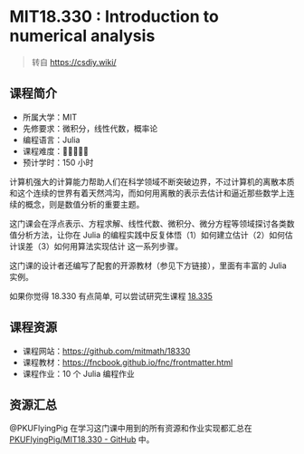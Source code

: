 # MIT18.330 : Introduction to numerical analysis

> 转自 https://csdiy.wiki/

## 课程简介

- 所属大学：MIT
- 先修要求：微积分，线性代数，概率论
- 编程语言：Julia
- 课程难度：🌟🌟🌟🌟🌟
- 预计学时：150 小时

计算机强大的计算能力帮助人们在科学领域不断突破边界，不过计算机的离散本质和这个连续的世界有着天然鸿沟，而如何用离散的表示去估计和逼近那些数学上连续的概念，则是数值分析的重要主题。

这门课会在浮点表示、方程求解、线性代数、微积分、微分方程等领域探讨各类数值分析方法，让你在 Julia 的编程实践中反复体悟（1）如何建立估计（2）如何估计误差（3）如何用算法实现估计 这一系列步骤。

这门课的设计者还编写了配套的开源教材（参见下方链接），里面有丰富的 Julia 实例。

如果你觉得 18.330 有点简单, 可以尝试研究生课程 [18.335](https://ocw.mit.edu/courses/18-335j-introduction-to-numerical-methods-spring-2019/)

## 课程资源

- 课程网站：<https://github.com/mitmath/18330>
- 课程教材：<https://fncbook.github.io/fnc/frontmatter.html>
- 课程作业：10 个 Julia 编程作业

## 资源汇总

@PKUFlyingPig 在学习这门课中用到的所有资源和作业实现都汇总在 [PKUFlyingPig/MIT18.330 - GitHub](https://github.com/PKUFlyingPig/MIT18.330) 中。

